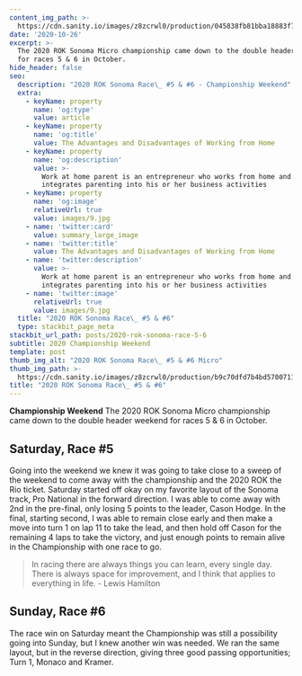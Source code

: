 ```yaml
---
content_img_path: >-
  https://cdn.sanity.io/images/z8zcrwl0/production/045838fb81bba18883f74b1259d9eff7f46180e2-2075x3265.jpg
date: '2020-10-26'
excerpt: >-
  The 2020 ROK Sonoma Micro championship came down to the double header weekend
  for races 5 & 6 in October. 
hide_header: false
seo:
  description: "2020 ROK Sonoma Race\_ #5 & #6 - Championship Weekend"
  extra:
    - keyName: property
      name: 'og:type'
      value: article
    - keyName: property
      name: 'og:title'
      value: The Advantages and Disadvantages of Working from Home
    - keyName: property
      name: 'og:description'
      value: >-
        Work at home parent is an entrepreneur who works from home and
        integrates parenting into his or her business activities
    - keyName: property
      name: 'og:image'
      relativeUrl: true
      value: images/9.jpg
    - name: 'twitter:card'
      value: summary_large_image
    - name: 'twitter:title'
      value: The Advantages and Disadvantages of Working from Home
    - name: 'twitter:description'
      value: >-
        Work at home parent is an entrepreneur who works from home and
        integrates parenting into his or her business activities
    - name: 'twitter:image'
      relativeUrl: true
      value: images/9.jpg
  title: "2020 ROK Sonoma Race\_ #5 & #6"
  type: stackbit_page_meta
stackbit_url_path: posts/2020-rok-sonoma-race-5-6
subtitle: 2020 Championship Weekend
template: post
thumb_img_alt: "2020 ROK Sonoma Race\_ #5 & #6 Micro"
thumb_img_path: >-
  https://cdn.sanity.io/images/z8zcrwl0/production/b9c70dfd7b4bd57007111fcca7b1728685a630b4-3474x2074.jpg
title: "2020 ROK Sonoma Race\_ #5 & #6"
---
```


**Championship Weekend** The 2020 ROK Sonoma Micro championship came down to the double header weekend for races 5 & 6 in October.

## Saturday, Race #5 

Going into the weekend we knew it was going to take close to a sweep of the weekend to come away with the championship and the 2020 ROK the Rio ticket.  Saturday started off okay on my favorite layout of the Sonoma track, Pro National in the forward direction.  I was able to come away with 2nd in the pre-final, only losing 5 points to the leader, Cason Hodge.  In the final, starting second, I was able to remain close early and then make a move into turn 1 on lap 11 to take the lead, and then hold off Cason for the remaining 4 laps to take the victory, and just enough points to remain alive in the Championship with one race to go.

> In racing there are always things you can learn, every single day. There is always space for improvement, and I think that applies to everything in life. - Lewis Hamilton

## Sunday, Race #6

The race win on Saturday meant the Championship was still a possibility going into Sunday, but I knew another win was needed.  We ran the same layout, but in the reverse direction, giving three good passing opportunities; Turn 1, Monaco and Kramer.   